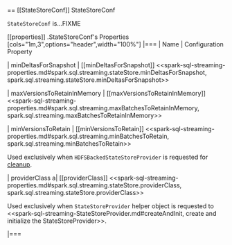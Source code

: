 == [[StateStoreConf]] StateStoreConf

`StateStoreConf` is...FIXME

[[properties]]
.StateStoreConf's Properties
[cols="1m,3",options="header",width="100%"]
|===
| Name
| Configuration Property

| minDeltasForSnapshot
| [[minDeltasForSnapshot]] <<spark-sql-streaming-properties.md#spark.sql.streaming.stateStore.minDeltasForSnapshot, spark.sql.streaming.stateStore.minDeltasForSnapshot>>

| maxVersionsToRetainInMemory
| [[maxVersionsToRetainInMemory]] <<spark-sql-streaming-properties.md#spark.sql.streaming.maxBatchesToRetainInMemory, spark.sql.streaming.maxBatchesToRetainInMemory>>

| minVersionsToRetain
| [[minVersionsToRetain]] <<spark-sql-streaming-properties.md#spark.sql.streaming.minBatchesToRetain, spark.sql.streaming.minBatchesToRetain>>

Used exclusively when `HDFSBackedStateStoreProvider` is requested for [cleanup](HDFSBackedStateStoreProvider.md#cleanup).

| providerClass
a| [[providerClass]] <<spark-sql-streaming-properties.md#spark.sql.streaming.stateStore.providerClass, spark.sql.streaming.stateStore.providerClass>>

Used exclusively when `StateStoreProvider` helper object is requested to <<spark-sql-streaming-StateStoreProvider.md#createAndInit, create and initialize the StateStoreProvider>>.

|===

